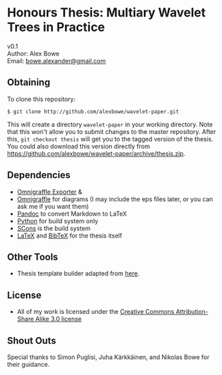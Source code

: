 Honours Thesis: Multiary Wavelet Trees in Practice
==================================================

v0.1  
Author: Alex Bowe  
Email:  bowe.alexander@gmail.com


Obtaining
---------

To clone this repository:

	$ git clone http://github.com/alexbowe/wavelet-paper.git
	
This will create a directory `wavelet-paper` in your working directory. Note
that this won't allow you to submit changes to the master repository.
After this, `git checkout thesis` will get you to the tagged version of the
thesis. You could also download this version directly from
https://github.com/alexbowe/wavelet-paper/archive/thesis.zip.


Dependencies
------------

 * [Omnigraffle Exporter](http://dcreager.net/2010/01/05/omnigraffle-export/) &
 * [Omnigraffle](http://www.omnigroup.com/products/omnigraffle/) for diagrams
   (I may include the eps files later, or you can ask me if you want them)
 * [Pandoc](http://johnmacfarlane.net/pandoc/) to convert Markdown to LaTeX
 * [Python](http://www.python.org) for build system only
 * [SCons](http://www.scons.org) is the build system
 * [LaTeX](http://www.latex-project.org/) and [BibTeX](http://www.bibtex.org/)
   for the thesis itself


Other Tools
-----------

 * Thesis template builder adapted from
   [here](http://www.kloss-familie.de/moin/TidBits/SconsLatexThesisSkeleton).


License
-------

 * All of my work is licensed under the [Creative Commons Attribution-Share Alike 3.0 license](http://creativecommons.org/licenses/by-sa/3.0/)


Shout Outs
----------

Special thanks to Simon Puglisi, Juha Kärkkäinen, and Nikolas Bowe for their guidance.
